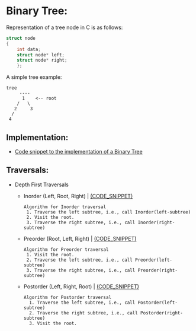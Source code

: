 # Binary Tree:
Representation of a tree node in C is as follows:

```c
struct node
{
    int data;
    struct node* left;
    struct node* right;
    };
 ```
 A simple tree example:
 
 ```
 tree
      ----
       1    <-- root
     /   \
    2     3  
   /   
  4
  ```
## Implementation:
* [Code snippet to the implementation of a Binary Tree]()

## Traversals:

* Depth First Traversals

  *  Inorder (Left, Root, Right) | [(CODE_SNIPPET)]()
 
 
     ```
     Algorithm for Inorder traversal
      1. Traverse the left subtree, i.e., call Inorder(left-subtree)
      2. Visit the root.
      3. Traverse the right subtree, i.e., call Inorder(right-subtree)
     ```
     
  *  Preorder (Root, Left, Right) | [(CODE_SNIPPET)]()


     ```
     Algorithm for Preorder traversal
      1. Visit the root.
      2. Traverse the left subtree, i.e., call Preorder(left-subtree)
      3. Traverse the right subtree, i.e., call Preorder(right-subtree) 
      ```
      
  *   Postorder (Left, Right, Root) | [(CODE_SNIPPET)]()


      ```
      Algorithm for Postorder traversal
        1. Traverse the left subtree, i.e., call Postorder(left-subtree)
        2. Traverse the right subtree, i.e., call Postorder(right-subtree)
        3. Visit the root.
       ```
